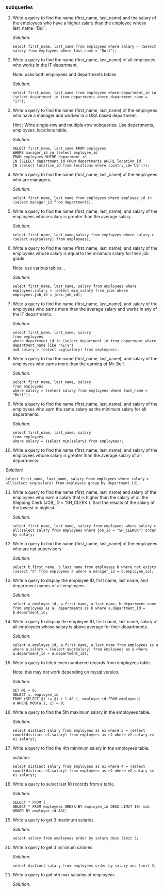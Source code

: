 ### subqueries

1. Write a query to find the name (first_name, last_name) and the salary of the employees who have a higher salary than the employee whose last_name='Bull'.

   *Solution:*
   
   ```
   select first_name, last_name from employees where salary > (Select salary from employees where last_name = "Bull");
   ```
   
2. Write a query to find the name (first_name, last_name) of all employees who works in the IT department.
   
   Note: uses both employees and departments tables
   
   *Solution:*
   
   ```
   select first_name, last_name from employees where department_id in (select department_id from departments where department_name = "IT");
   ```
   
3. Write a query to find the name (first_name, last_name) of the employees who have a manager and worked in a USA based department.

   Hint : Write single-row and multiple-row subqueries. Use departments, employees, locations table.
   
   *Solution:*
   
   ```
   SELECT first_name, last_name FROM employees 
   WHERE manager_id in (select employee_id 
   FROM employees WHERE department_id 
   IN (SELECT department_id FROM departments WHERE location_id 
   IN (select location_id from locations where country_id='US')));
   ```
   
4. Write a query to find the name (first_name, last_name) of the employees who are managers.   
   
   *Solution:*
   
   ```
   select first_name, last_name from employees where employee_id in (select manager_id from departments);
   ```

5. Write a query to find the name (first_name, last_name), and salary of the employees whose salary is greater than the average salary.

   *Solution:*
   
   ```
   select first_name, last_name,salary from employees where salary > (select avg(salary) from employees);
   ```
   
6. Write a query to find the name (first_name, last_name), and salary of the employees whose salary is equal to the minimum salary for their job grade.   
   
   Note: use various tables...
   
   *Solution:*
   
   ```
   select first_name, last_name, salary from employees where employees.salary = (select min_salary from jobs where employees.job_id = jobs.job_id);
   ```
   
7. Write a query to find the name (first_name, last_name), and salary of the employees who earns more than the average salary and works in any of the IT departments.

   *Solution:*
   
   ```
   select first_name, last_name, salary 
   from employees
   where department_id in (select department_id from department where department_name like "%IT%")
   and salary > (select avg(salary) from employees);
   ```
   
8. Write a query to find the name (first_name, last_name), and salary of the employees who earns more than the earning of Mr. Bell. 
   
   *Solution:*
   
   ```
   select first_name, last_name, salary
   from employees
   where salary > (select salary from employees where last_name = "Bell");
   ```
   
9. Write a query to find the name (first_name, last_name), and salary of the employees who earn the same salary as the minimum salary for all departments.
   
   *Solution:*
   
   ```
   select first_name, last_name, salary
   from employees
   where salary = (select min(salary) from employees);
   ```
   
10. Write a query to find the name (first_name, last_name), and salary of the employees whose salary is greater than the average salary of all departments.

   *Solution:*
   
   ```
   select first_name, last_name, salary from employees where salary > all(select avg(salary) from employees group by department_id);
   ```
   
11. Write a query to find the name (first_name, last_name) and salary of the employees who earn a salary that is higher than the salary of all the Shipping Clerk (JOB_ID = 'SH_CLERK'). Sort the results of the salary of the lowest to highest.

    *Solution:*
    
    ```
    select first_name, last_name, salary from employees where salary > all(select salary from employees where job_id = "SH_CLERCK") order by salary;
    ```
    
12. Write a query to find the name (first_name, last_name) of the employees who are not supervisors.    

    *Solution:*
    
    ```
    select b.first_name, b.last_name from employees b where not exists (select "X" from employees a where a.manager_id = b.employee_id);
    ```
    
13. Write a query to display the employee ID, first name, last name, and department names of all employees.

    *Solution:*
    
    ```
    select a.employee_id, a.first_name, a.last_name, b.department_name from employees as a, departments as b where a.department_id = b.department_id;
    ```
    
14. Write a query to display the employee ID, first name, last name, salary of all employees whose salary is above average for their departments.

    *Solution:*
    
    ```
    select a.employee_id, a.first_name, a.last_name from employees as a where a.salary > (select avg(salary) from employees as e where a.department_id = e.department_id);
    ```
    
15. Write a query to fetch even numbered records from employees table.

    Note: this may not work depending on mysql version.

    *Solution:*
    
    ```
    SET @i = 0; 
    SELECT i, employee_id 
    FROM (SELECT @i := @i + 1 AS i, employee_id FROM employees)
    a WHERE MOD(a.i, 2) = 0;
    ```

16. Write a query to find the 5th maximum salary in the employees table.

    *Solution:*
    
    ```
    select distinct salary from employees as e1 where 5 = (select count(distinct e2.salary) from employees as e2 where e2.salary >= e1.salary);
    ```
    
17. Write a query to find the 4th minimum salary in the employees table.

    *solution:*
    
    ```
    select distinct salary from employees as e1 where 4 = (select count(distinct e2.salary) from employees as e2 where e2.salary <= e1.salary);
    ```
    
18. Write a query to select last 10 records from a table.

    *Solution:*
    
    ```
    SELECT * FROM (
    SELECT * FROM employees ORDER BY employee_id DESC LIMIT 10) sub 
    ORDER BY employee_id ASC;
    ```
    
20. Write a query to get 3 maximum salaries.

    *Solution:*
    
    ```
    select salary from employees order by salary desc limit 3;
    ```
    
21. Write a query to get 3 minimum salaries.

    *Solution:*
    
    ```
    select distinct salary from employees order by salary asc limit 3;
    ```
    
22. Write a query to get nth max salaries of employees.

    *Solution:*
    
    
   
   
   
   
   
   
